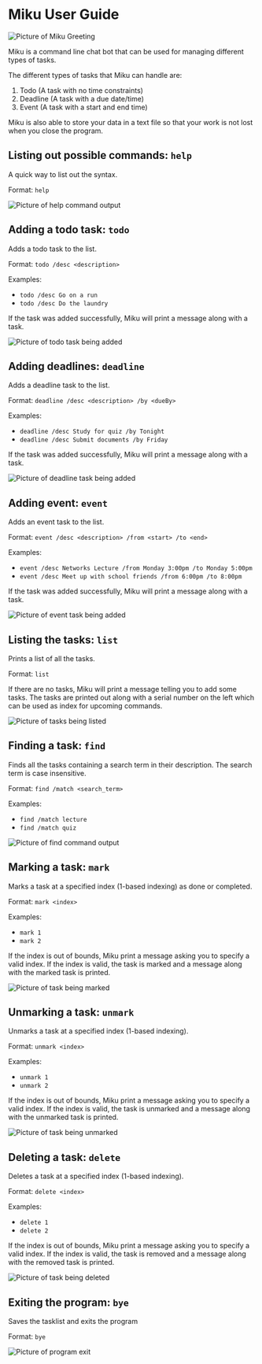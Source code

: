 # Miku User Guide

![Picture of Miku Greeting](./images/Miku_greeting.png)

Miku is a command line chat bot that can be used for managing different types of tasks.

The different types of tasks that Miku can handle are:
1. Todo (A task with no time constraints)
2. Deadline (A task with a due date/time)
3. Event (A task with a start and end time)

Miku is also able to store your data in a text file so that your work is not lost when you close the program.

## Listing out possible commands: `help`

A quick way to list out the syntax.

Format: `help`

![Picture of help command output](./images/Miku_help.png)

## Adding a todo task: `todo`

Adds a todo task to the list.

Format: `todo /desc <description>`

Examples:
- `todo /desc Go on a run`
- `todo /desc Do the laundry`

If the task was added successfully, Miku will print a message along with a task.

![Picture of todo task being added](./images/Miku_todo.png)

## Adding deadlines: `deadline`

Adds a deadline task to the list.

Format: `deadline /desc <description> /by <dueBy>`

Examples:
- `deadline /desc Study for quiz /by Tonight`
- `deadline /desc Submit documents /by Friday`

If the task was added successfully, Miku will print a message along with a task.

![Picture of deadline task being added](./images/Miku_deadline.png)

## Adding event: `event`

Adds an event task to the list.

Format: `event /desc <description> /from <start> /to <end>`

Examples:
- `event /desc Networks Lecture /from Monday 3:00pm /to Monday 5:00pm`
- `event /desc Meet up with school friends /from 6:00pm /to 8:00pm`

If the task was added successfully, Miku will print a message along with a task.

![Picture of event task being added](./images/Miku_event.png)

## Listing the tasks: `list`

Prints a list of all the tasks.

Format: `list`

If there are no tasks, Miku will print a message telling you to add some tasks.
The tasks are printed out along with a serial number on the left which can be used as index for upcoming commands.

![Picture of tasks being listed](./images/Miku_list.png)

## Finding a task: `find`

Finds all the tasks containing a search term in their description.
The search term is case insensitive.

Format: `find /match <search_term>`

Examples:
- `find /match lecture`
- `find /match quiz`

![Picture of find command output](./images/Miku_find.png)

## Marking a task: `mark`

Marks a task at a specified index (1-based indexing) as done or completed.

Format: `mark <index>`

Examples:
- `mark 1`
- `mark 2`

If the index is out of bounds, Miku print a message asking you to specify a valid index.
If the index is valid, the task is marked and a message along with the marked task is printed.

![Picture of task being marked](./images/Miku_mark.png)

## Unmarking a task: `unmark`

Unmarks a task at a specified index (1-based indexing).

Format: `unmark <index>`

Examples:
- `unmark 1`
- `unmark 2`

If the index is out of bounds, Miku print a message asking you to specify a valid index.
If the index is valid, the task is unmarked and a message along with the unmarked task is printed.

![Picture of task being unmarked](./images/Miku_unmark.png)

## Deleting a task: `delete`

Deletes a task at a specified index (1-based indexing).

Format: `delete <index>`

Examples:
- `delete 1`
- `delete 2`

If the index is out of bounds, Miku print a message asking you to specify a valid index.
If the index is valid, the task is removed and a message along with the removed task is printed.

![Picture of task being deleted](./images/Miku_delete.png)

## Exiting the program: `bye`

Saves the tasklist and exits the program

Format: `bye`

![Picture of program exit](./images/Miku_bye.png)
